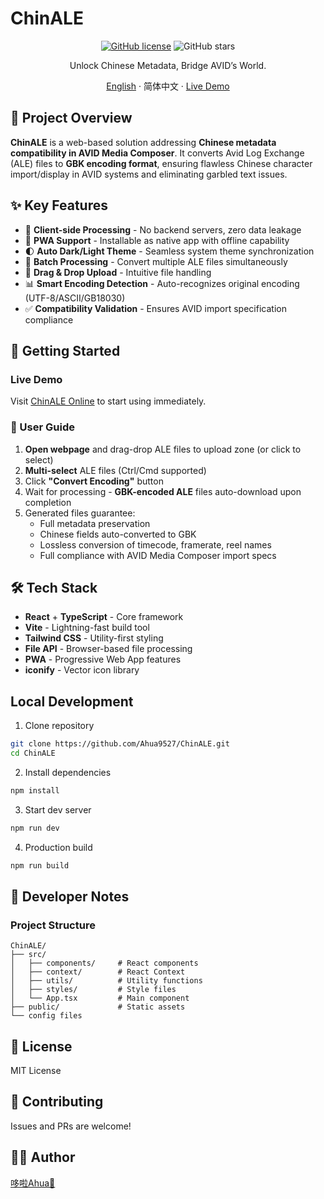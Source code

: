 # ChinALE

<div align="center">

[![GitHub license](https://img.shields.io/github/license/Ahua9527/ChinALE)](https://github.com/Ahua9527/ChinALE/blob/main/LICENSE)
![GitHub stars](https://img.shields.io/github/stars/Ahua9527/ChinALE)

Unlock Chinese Metadata, Bridge AVID’s World.

[English](./README.en.md) · 简体中文 · [Live Demo](https://chinale.ahua.space)

</div>

## 📝 Project Overview

**ChinALE** is a web-based solution addressing **Chinese metadata compatibility in AVID Media Composer**. It converts Avid Log Exchange (ALE) files to **GBK encoding format**, ensuring flawless Chinese character import/display in AVID systems and eliminating garbled text issues.

## ✨ Key Features

- 🚀 **Client-side Processing** - No backend servers, zero data leakage
- 📱 **PWA Support** - Installable as native app with offline capability
- 🌓 **Auto Dark/Light Theme** - Seamless system theme synchronization
- 🔄 **Batch Processing** - Convert multiple ALE files simultaneously
- 📂 **Drag & Drop Upload** - Intuitive file handling
- 📊 **Smart Encoding Detection** - Auto-recognizes original encoding (UTF-8/ASCII/GB18030)
- ✅ **Compatibility Validation** - Ensures AVID import specification compliance

## 🚀 Getting Started

### Live Demo

Visit [ChinALE Online](https://chinale.ahua.space) to start using immediately.

### 📖 User Guide

1. **Open webpage** and drag-drop ALE files to upload zone (or click to select)
2. **Multi-select** ALE files (Ctrl/Cmd supported)
3. Click **"Convert Encoding"** button
4. Wait for processing - **GBK-encoded ALE** files auto-download upon completion
5. Generated files guarantee:
   - Full metadata preservation
   - Chinese fields auto-converted to GBK
   - Lossless conversion of timecode, framerate, reel names
   - Full compliance with AVID Media Composer import specs

## 🛠️ Tech Stack

- **React** + **TypeScript** - Core framework
- **Vite** - Lightning-fast build tool
- **Tailwind CSS** - Utility-first styling
- **File API** - Browser-based file processing
- **PWA** - Progressive Web App features
- **iconify** - Vector icon library

## Local Development


1. Clone repository
```bash
git clone https://github.com/Ahua9527/ChinALE.git
cd ChinALE
```

2. Install dependencies
```bash
npm install
```

3. Start dev server
```bash
npm run dev
```

4. Production build
```bash
npm run build
```
## 🌈 Developer Notes

### Project Structure

```
ChinALE/
├── src/
│   ├── components/     # React components
│   ├── context/        # React Context
│   ├── utils/          # Utility functions
│   ├── styles/         # Style files
│   └── App.tsx         # Main component
├── public/             # Static assets
└── config files
```

## 📃 License
MIT License

## 🤝 Contributing
Issues and PRs are welcome!

## 👨‍💻 Author
[哆啦Ahua🌱 ](https://github.com/Ahua9527)
